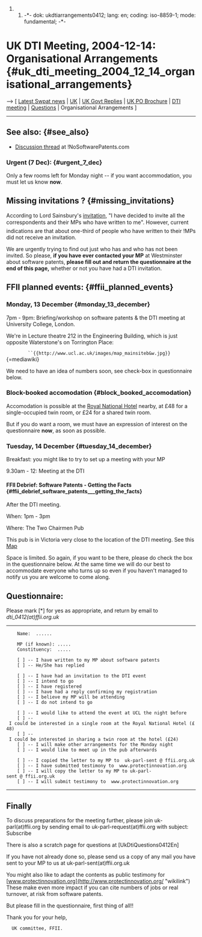 1.  1.  -\*- dok: ukdtiarrangements0412; lang: en; coding: iso-8859-1;
        mode: fundamental; -\*-

# UK DTI Meeting, 2004-12-14: Organisational Arrangements {#uk_dti_meeting_2004_12_14_organisational_arrangements}

\--\> \[ [ Latest Swpat news](SwpatcninoEn "wikilink") \|
[UK](http://kwiki.ffii.org/SwpatukEn "wikilink") \| [ UK Govt
Replies](UkGovtReplies0410En "wikilink") \| [ UK PO
Brochure](Ukpo0411En "wikilink") \| [ DTI
meeting](UkDtiMeeting0412En "wikilink") \| [
Questions](UkDtiQuestions0412En "wikilink") \| Organisational
Arrangements \]

------------------------------------------------------------------------

## See also: {#see_also}

-   [Discussion
    thread](http://nosoftwarepatents.com/phpBB2/viewtopic.php?t=213 "wikilink")
    at !NoSoftwarePatents.com

### Urgent (7 Dec): {#urgent_7_dec}

Only a few rooms left for Monday night \-- if you want accommodation,
you must let us know **now**.

## Missing invitations ? {#missing_invitations}

According to Lord Sainsbury\'s
[invitation](http://www.infoanarchy.org/wiki/index.php/DTIPatentMeeting "wikilink"),
\"I have decided to invite all the correspondents and their MPs who
have written to me\". However, current indications are that about
one-third of people who have written to their !MPs did not receive an
invitation.

We are urgently trying to find out just who has and who has not been
invited. So please, **if you have ever contacted your MP** at
Westminster about software patents, **please fill out and return the
questionnaire at the end of this page,** whether or not you have had a
DTI invitation.

## FFII planned events: {#ffii_planned_events}

### Monday, 13 December {#monday_13_december}

7pm - 9pm: Briefing/workshop on software patents & the DTI meeting at
University College, London.

We\'re in Lecture theatre 212 in the Engineering Building, which is just
opposite Waterstone\'s on Torrington Place:

`        ``{{http://www.ucl.ac.uk/images/map_mainsiteb&w.jpg}}`{=mediawiki}

We need to have an idea of numbers soon, see check-box in questionnaire
below.

### Block-booked accomodation {#block_booked_accomodation}

Accomodation is possible at the [Royal National
Hotel](http://www.imperialhotels.co.uk/royal.htm "wikilink") nearby, at
£48 for a single-occupied twin room, or £24 for a shared twin room.

But if you do want a room, we must have an expression of interest on the
questionnaire **now**, as soon as possible.

### Tuesday, 14 December {#tuesday_14_december}

Breakfast: you might like to try to set up a meeting with your MP

9.30am - 12: Meeting at the DTI

#### FFII Debrief: Software Patents - Getting the Facts {#ffii_debrief_software_patents___getting_the_facts}

After the DTI meeting.

When: 1pm - 3pm

Where: The Two Chairmen Pub

This pub is in Victoria very close to the location of the DTI meeting.
See this
[Map](http://www.streetmap.co.uk/newmap.srf?x=529771&y=179582&z=0&ar=Y "wikilink")

Space is limited. So again, if you want to be there, please do check the
box in the questionnaire below. At the same time we will do our best to
accommodate everyone who turns up so even if you haven\'t managed to
notify us you are welcome to come along.

## Questionnaire:

Please mark \[\*\] for yes as appropriate, and return by email to
*dti_0412(at)ffii.org.uk*

------------------------------------------------------------------------

`    Name:  ......`

`    MP (if known): .....`\
`    Constituency:  .....`

`    [ ] -- I have written to my MP about software patents`\
`    [ ] -- He/She has replied`

`    [ ] -- I have had an invitation to the DTI event`\
`    [ ] -- I intend to go`\
`    [ ] -- I have registered`\
`    [ ] -- I have had a reply confirming my registration`\
`    [ ] -- I believe my MP will be attending`\
`    [ ] -- I do not intend to go`

`    [ ] -- I would like to attend the event at UCL the night before`\
`    [ ] -- I could be interested in a single room at the Royal National Hotel (£48)`\
`    [ ] -- I could be interested in sharing a twin room at the hotel (£24)`\
`    [ ] -- I will make other arrangements for the Monday night`\
`    [ ] -- I would like to meet up in the pub afterwards`

`    [ ] -- I copied the letter to my MP to  uk-parl-sent @ ffii.org.uk`\
`    [ ] -- I have submitted testimony to  www.protectinnovation.org`\
`    [ ] -- I will copy the letter to my MP to uk-parl-sent @ ffii.org.uk`\
`    [ ] -- I will submit testimony to  www.protectinnovation.org`

------------------------------------------------------------------------

## Finally

To discuss preparations for the meeting further, please join
uk-parl(at)ffii.org by sending email to uk-parl-request(at)ffii.org with
subject: Subscribe

There is also a scratch page for questions at \[UkDtiQuestions0412En\]

If you have not already done so, please send us a copy of any mail you
have sent to your MP to us at uk-parl-sent(at)ffii.org.uk

You might also like to adapt the contents as public testimony for
[www.protectinnovation.org](http://www.protectinnovation.org/ "wikilink")
These make even more impact if you can cite numbers of jobs or real
turnover, at risk from software patents.

But please fill in the questionnaire, first thing of all!!

Thank you for your help,

`  UK committee, FFII.`
